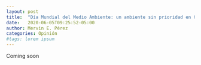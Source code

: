 ```yaml
---
layout: post
title:  "Día Mundial del Medio Ambiente: un ambiente sin prioridad en Guatemala"
date:   2020-06-05T09:25:52-05:00
author: Mervin E. Pérez
categories: Opinión
#tags: lorem ipsum
---
```



Coming soon
